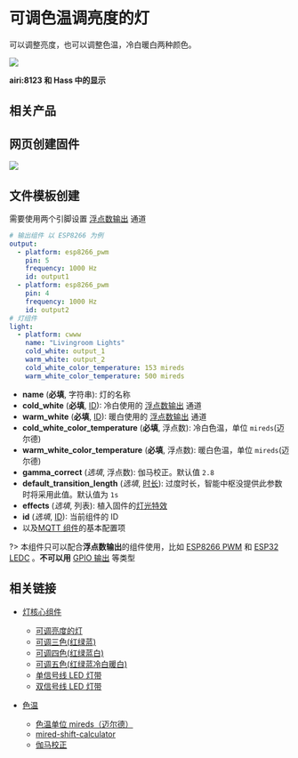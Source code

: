 # 可调色温调亮度的灯

可以调整亮度，也可以调整色温，冷白暖白两种颜色。




![](https://ws1.sinaimg.cn/large/007fN5Xegy1fxc2mw62ekj30cx0dz74l.jpg)

**airi:8123 和 Hass 中的显示**



## 相关产品





## 网页创建固件

![](https://ws1.sinaimg.cn/large/007fN5Xegy1fxc42k68i4j30pt0emjs3.jpg)






## 文件模板创建

需要使用两个引脚设置 [浮点数输出](esphome/components/output#浮点数输出) 通道

```yaml
# 输出组件 以 ESP8266 为例
output:
  - platform: esp8266_pwm
    pin: 5
    frequency: 1000 Hz
    id: output1
  - platform: esp8266_pwm
    pin: 4
    frequency: 1000 Hz
    id: output2
# 灯组件
light:
  - platform: cwww
    name: "Livingroom Lights"
    cold_white: output_1
    warm_white: output_2
    cold_white_color_temperature: 153 mireds
    warm_white_color_temperature: 500 mireds
```

- **name** (**必填**, 字符串): 灯的名称
- **cold_white** (**必填**, [ID](esphome/guides/configuration-types#id)): 冷白使用的 [浮点数输出](esphome/components/output#浮点数输出) 通道
- **warm_white** (**必填**, [ID](esphome/guides/configuration-types#id)): 暖白使用的 [浮点数输出](esphome/components/output#浮点数输出) 通道
- **cold_white_color_temperature** (**必填**, 浮点数): 冷白色温，单位 `mireds`(迈尔德)
- **warm_white_color_temperature** (**必填**, 浮点数): 暖白色温，单位 `mireds`(迈尔德)
- **gamma_correct** (*选填*, 浮点数): 伽马校正。默认值 `2.8`
- **default_transition_length** (*选填*, [时长](esphome/guides/configuration-types#时长)): 过度时长，智能中枢没提供此参数时将采用此值。默认值为 `1s`
- **effects** (*选填*, 列表): 植入固件的[灯光特效](esphome/components/light/#灯光特效)
- **id** (*选填*, [ID](esphome/guides/configuration-types#id)): 当前组件的 ID
- 以及[MQTT 组件](esphome/components/mqtt#MQTT-组件基本配置项)的基本配置项


?> 本组件只可以配合**浮点数输出**的组件使用，比如 [ESP8266 PWM](esphome/components/output/esp8266_pwm) 和 [ESP32 LEDC](esphome/components/output/ledc) 。**不可以用** [GPIO 输出](esphome/components/light/gpio) 等类型


## 相关链接

-  [灯核心组件](esphome/components/light/)
    -  [可调亮度的灯](esphome/components/light/monochromatic)
    -  [可调三色(红绿蓝)](esphome/components/light/rgb)
    -  [可调四色(红绿蓝白)](esphome/components/light/rgbw)
    -  [可调五色(红绿蓝冷白暖白)](esphome/components/light/rgbww)
    -  [单信号线 LED 灯带](esphome/components/light/fastled_clockless)
    -  [双信号线 LED 灯带](esphome/components/light/fastled_spi)


 - [色温](https://baike.baidu.com/item/%E8%89%B2%E6%B8%A9/103689)
    - [色温单位 mireds（迈尔德）](https://baike.baidu.com/item/%E8%BF%88%E5%B0%94%E5%BE%B7)
    - [mired-shift-calculator](http://www.leefilters.com/lighting/mired-shift-calculator.html)
    - [伽马校正](https://baike.baidu.com/item/%E4%BC%BD%E7%8E%9B%E6%A0%A1%E6%AD%A3/7257507)




